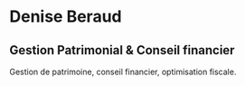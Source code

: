 # Denise Beraud

## Gestion Patrimonial & Conseil financier

Gestion de patrimoine, conseil financier, optimisation fiscale.
